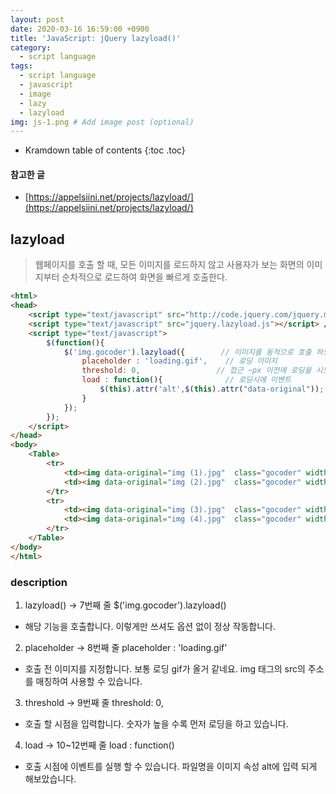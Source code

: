 ```yaml
---
layout: post
date: 2020-03-16 16:59:00 +0900
title: 'JavaScript: jQuery lazyload()'
category:
  - script language
tags:
  - script language
  - javascript
  - image
  - lazy
  - lazyload
img: js-1.png # Add image post (optional)  
---
```


* Kramdown table of contents
{:toc .toc}

#### 참고한 글
- [https://appelsiini.net/projects/lazyload/](https://appelsiini.net/projects/lazyload/)

## lazyload

> 웹페이지를 호출 할 때, 모든 이미지를 로드하지 않고 사용자가 보는 화면의 이미지부터 순차적으로 로드하여 화면을 빠르게 호출한다.

```html
<html>
<head>
    <script type="text/javascript" src="http://code.jquery.com/jquery.min.js"></script>
    <script type="text/javascript" src="jquery.lazyload.js"></script> // 플로그인 참조
    <script type="text/javascript">
        $(function(){
            $('img.gocoder').lazyload({        // 이미지를 동적으로 호출 하도록
                placeholder : 'loading.gif',    // 로딩 이미지
                threshold: 0,                 // 접근 ~px 이전에 로딩을 시도한다.
                load : function(){              // 로딩시에 이벤트
                    $(this).attr('alt',$(this).attr("data-original"));
                }
            });
        });
    </script>
</head>
<body>
    <Table>
        <tr>
            <td><img data-original="img (1).jpg"  class="gocoder" width="300"></td>
            <td><img data-original="img (2).jpg"  class="gocoder" width="300"></td>
        </tr>
        <tr>
            <td><img data-original="img (3).jpg"  class="gocoder" width="300"></td>
            <td><img data-original="img (4).jpg"  class="gocoder" width="300"></td>
        </tr>
    </Table>
</body>
</html>
```

### description
1. lazyload() -> 7번째 줄
$('img.gocoder').lazyload()
- 해당 기능을 호출합니다. 이렇게만 쓰셔도 옵션 없이 정상 작동합니다.

2. placeholder -> 8번째 줄
placeholder : 'loading.gif'
- 호출 전 이미지를 지정합니다. 보통 로딩 gif가 올거 같네요. img 태그의 src의 주소를 매칭하여 사용할 수 있습니다.

3. threshold -> 9번째 줄
threshold: 0,
- 호출 할 시점을 입력합니다. 숫자가 높을 수록 먼저 로딩을 하고 있습니다.

4. load -> 10~12번째 줄
load : function()
- 호출 시점에 이벤트를 실행 할 수 있습니다. 파일명을 이미지 속성 alt에 입력 되게 해보았습니다.
